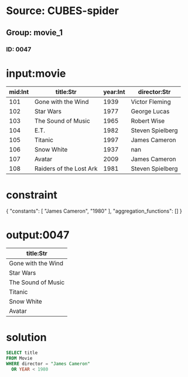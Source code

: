 # Source: CUBES-spider
## Group: movie_1
### ID: 0047

# input:movie

| mid:Int | title:Str | year:Int | director:Str |
|---|---|---|---|
| 101 | Gone with the Wind | 1939 | Victor Fleming |
| 102 | Star Wars | 1977 | George Lucas |
| 103 | The Sound of Music | 1965 | Robert Wise |
| 104 | E.T. | 1982 | Steven Spielberg |
| 105 | Titanic | 1997 | James Cameron |
| 106 | Snow White | 1937 | nan |
| 107 | Avatar | 2009 | James Cameron |
| 108 | Raiders of the Lost Ark | 1981 | Steven Spielberg |

# constraint

{
  "constants": [
    "James Cameron",
    "1980"
  ],
  "aggregation_functions": []
}

# output:0047

| title:Str |
|---|
| Gone with the Wind |
| Star Wars |
| The Sound of Music |
| Titanic |
| Snow White |
| Avatar |

# solution

```sql
SELECT title
FROM Movie
WHERE director = "James Cameron"
  OR YEAR < 1980
```
